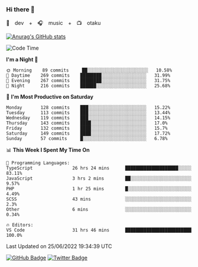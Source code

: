 ### Hi there 👋

🚀　dev　+　🎧　music　+　📺　otaku


[![Anurag's GitHub stats](https://github-readme-stats.vercel.app/api?username=koheitasaka&count_private=true&show_icons=true&theme=monokai)](https://github.com/koheitasaka/github-readme-stats)

<!--START_SECTION:waka-->
![Code Time](http://img.shields.io/badge/Code%20Time-0%20secs-blue)

**I'm a Night 🦉** 

```text
🌞 Morning    89 commits     ██░░░░░░░░░░░░░░░░░░░░░░░   10.58% 
🌆 Daytime    269 commits    ████████░░░░░░░░░░░░░░░░░   31.99% 
🌃 Evening    267 commits    ████████░░░░░░░░░░░░░░░░░   31.75% 
🌙 Night      216 commits    ██████░░░░░░░░░░░░░░░░░░░   25.68%

```
📅 **I'm Most Productive on Saturday** 

```text
Monday       128 commits    ███░░░░░░░░░░░░░░░░░░░░░░   15.22% 
Tuesday      113 commits    ███░░░░░░░░░░░░░░░░░░░░░░   13.44% 
Wednesday    119 commits    ███░░░░░░░░░░░░░░░░░░░░░░   14.15% 
Thursday     143 commits    ████░░░░░░░░░░░░░░░░░░░░░   17.0% 
Friday       132 commits    ████░░░░░░░░░░░░░░░░░░░░░   15.7% 
Saturday     149 commits    ████░░░░░░░░░░░░░░░░░░░░░   17.72% 
Sunday       57 commits     █░░░░░░░░░░░░░░░░░░░░░░░░   6.78%

```


📊 **This Week I Spent My Time On** 

```text
💬 Programming Languages: 
TypeScript               26 hrs 24 mins      ████████████████████░░░░░   83.11% 
JavaScript               3 hrs 2 mins        ██░░░░░░░░░░░░░░░░░░░░░░░   9.57% 
PHP                      1 hr 25 mins        █░░░░░░░░░░░░░░░░░░░░░░░░   4.49% 
SCSS                     43 mins             ░░░░░░░░░░░░░░░░░░░░░░░░░   2.3% 
Other                    6 mins              ░░░░░░░░░░░░░░░░░░░░░░░░░   0.34%

🔥 Editors: 
VS Code                  31 hrs 46 mins      █████████████████████████   100.0%

```


 Last Updated on 25/06/2022 19:34:39 UTC
<!--END_SECTION:waka-->

[![GitHub Badge](https://img.shields.io/badge/GitHub-100000?style=for-the-badge&logo=github&logoColor=white)](https://github.com/koheitasaka)
[![Twitter Badge](https://img.shields.io/badge/Twitter-1DA1F2?style=for-the-badge&logo=twitter&logoColor=white)](https://twitter.com/sleep_asleep_)
